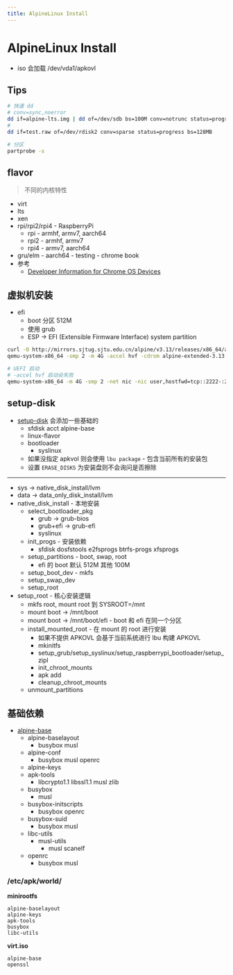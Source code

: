```yaml
---
title: AlpineLinux Install
---
```


# AlpineLinux Install

- iso 会加载 /dev/vda1/apkovl

## Tips

```bash
# 快速 dd
# conv=sync,noerror
dd if=alpine-lts.img | dd of=/dev/sdb bs=100M conv=notrunc status=progress
#
dd if=test.raw of=/dev/rdisk2 conv=sparse status=progress bs=128MB

# 分区
partprobe -s
```

## flavor

> 不同的内核特性

- virt
- lts
- xen
- rpi/rpi2/rpi4 - RaspberryPi
  - rpi - armhf, armv7, aarch64
  - rpi2 - armhf, armv7
  - rpi4 - armv7, aarch64
- gru/elm - aarch64 - testing - chrome book
- 参考
  - [Developer Information for Chrome OS Devices](https://www.chromium.org/chromium-os/developer-information-for-chrome-os-devices)

## 虚拟机安装

- efi
  - boot 分区 512M
  - 使用 grub
  - ESP -> EFI (Extensible Firmware Interface) system partition

```bash
curl -O http://mirrors.sjtug.sjtu.edu.cn/alpine/v3.13/releases/x86_64/alpine-extended-3.13.5-x86_64.iso
qemu-system-x86_64 -smp 2 -m 4G -accel hvf -cdrom alpine-extended-3.13.5-x86_64.iso -boot b -hda efi.raw -net nic -net user,hostfwd=tcp::2222-:22

# UEFI 启动
# -accel hvf 启动会失败
qemu-system-x86_64 -m 4G -smp 2 -net nic -nic user,hostfwd=tcp::2222-:22 -drive file=efi.raw,if=virtio -display cocoa -bios bios.bin
```

## setup-disk

- [setup-disk](https://github.com/alpinelinux/alpine-conf/blob/master/setup-disk.in) 会添加一些基础的
  - sfdisk acct alpine-base
  - linux-flavor
  - bootloader
    - syslinux
  - 如果没指定 apkvol 则会使用 `lbu package` - 包含当前所有的安装包
  - 设置 `ERASE_DISKS` 为安装盘则不会询问是否擦除

---

- sys -> native_disk_install/lvm
- data -> data_only_disk_install/lvm
- native_disk_install - 本地安装
  - select_bootloader_pkg
    - grub -> grub-bios
    - grub+efi -> grub-efi
    - syslinux
  - init_progs - 安装依赖
    - sfdisk dosfstools e2fsprogs btrfs-progs xfsprogs
  - setup_partitions - boot, swap, root
    - efi 的 boot 默认 512M 其他 100M
  - setup_boot_dev - mkfs
  - setup_swap_dev
  - setup_root
- setup_root - 核心安装逻辑
  - mkfs root, mount root 到 SYSROOT=/mnt
  - mount boot -> /mnt/boot
  - mount boot -> /mnt/boot/efi - boot 和 efi 在同一个分区
  - install_mounted_root - 在 mount 的 root 进行安装
    - 如果不提供 APKOVL 会基于当前系统进行 lbu 构建 APKOVL
    - mkinitfs
    - setup_grub/setup_syslinux/setup_raspberrypi_bootloader/setup_zipl
    - init_chroot_mounts
    - apk add
    - cleanup_chroot_mounts
  - unmount_partitions

## 基础依赖

- [alpine-base](https://pkgs.alpinelinux.org/package/v3.12/main/x86_64/alpine-base)
  - alpine-baselayout
    - busybox musl
  - alpine-conf
    - busybox musl openrc
  - alpine-keys
  - apk-tools
    - libcrypto1.1 libssl1.1 musl zlib
  - busybox
    - musl
  - busybox-initscripts
    - busybox openrc
  - busybox-suid
    - busybox musl
  - libc-utils
    - musl-utils
      - musl scanelf
  - openrc
    - busybox musl

### /etc/apk/world/

**minirootfs**

```
alpine-baselayout
alpine-keys
apk-tools
busybox
libc-utils
```

**virt.iso**

```
alpine-base
openssl
```
